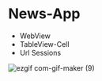 # News-App

* WebView
* TableView-Cell
* Url Sessions



![ezgif com-gif-maker (9)](https://user-images.githubusercontent.com/80515499/160263778-323a8b1e-9d41-45fe-9884-6eac8cc91607.gif)
